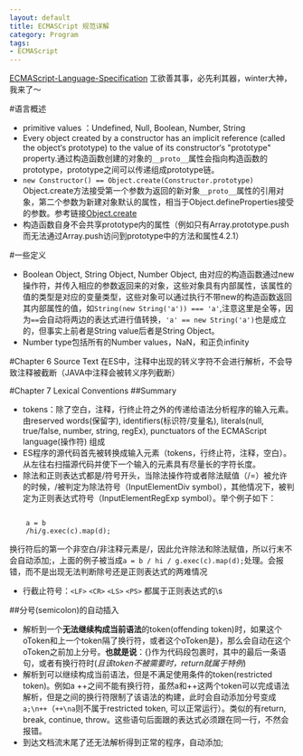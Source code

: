 ```yaml
---
layout: default
title: ECMASCript 规范详解
category: Program
tags:
- ECMAScript
---
```

[ECMAScript-Language-Specification](http://www.ecma-international.org/publications/files/ECMA-ST/Ecma-262.pdf) 工欲善其事，必先利其器，winter大神，我来了～

#语言概述
+ primitive values ：Undefined, Null, Boolean, Number, String
+ Every object created by a constructor has an implicit reference (called the object‘s prototype) to the value of 
its constructor‘s "prototype" property.通过构造函数创建的对象的`__proto__`属性会指向构造函数的prototype，prototype之间可以传递组成prototype链。
+ `new Constructor() == Object.create(Constructor.prototype)` Object.create方法接受第一个参数为返回的新对象`__proto__`属性的引用对象，第二个参数为新建对象默认的属性，相当于Object.defineProperties接受的参数。参考链接[Object.create](https://developer.mozilla.org/en-US/docs/Web/JavaScript/Reference/Global_Objects/Object/create)
+ 构造函数自身不会共享prototype内的属性（例如只有Array.prototype.push而无法通过Array.push访问到prototype中的方法和属性4.2.1）

#一些定义
+ Boolean Object, String Object, Number Object, 由对应的构造函数通过new操作符，并传入相应的参数返回来的对象，这些对象具有内部属性，该属性的值的类型是对应的变量类型，这些对象可以通过执行不带new的构造函数返回其内部属性的值，如`String(new String('a')) === 'a'`,注意这里是全等，因为`==`会自动将两边的表达式进行值转换，`'a' == new String('a')`也是成立的，但事实上前者是String value后者是String Object。
+ Number type包括所有的Number values，NaN，和正负infinity

#Chapter 6 Source Text
在ES中，注释中出现的转义字符不会进行解析，不会导致注释被截断（JAVA中注释会被转义序列截断）

#Chapter 7  Lexical Conventions 
##Summary
+ tokens：除了空白，注释，行终止符之外的传递给语法分析程序的输入元素。由reserved words(保留字), identifiers(标识符/变量名), literals(null, true/false, number, string, regEx), punctuators of the ECMAScript language(操作符) 组成
+ ES程序的源代码首先被转换成输入元素（tokens，行终止符，注释，空白）。从左往右扫描源代码并使下一个输入的元素具有尽量长的字符长度。
+ 除法和正则表达式都是/符号开头，当除法操作符或者除法赋值（/=）被允许的时候，/被判定为除法符号（InputElementDiv  symbol），其他情况下，被判定为正则表达式符号（InputElementRegExp symbol）。举个例子如下：
<pre><code>
    a = b 
    /hi/g.exec(c).map(d); 
</code></pre>
换行符后的第一个非空白/非注释元素是/，因此允许除法和除法赋值，所以行末不会自动添加;，上面的例子被当成`a = b / hi / g.exec(c).map(d);`处理。会报错，而不是出现无法判断除号还是正则表达式的两难情况
+ 行截止符号：`<LF>` `<CR>` `<LS>` `<PS>` 都属于正则表达式的\s

##分号(semicolon)的自动插入
+ 解析到一个**无法继续构成当前语法**的token(offending token)时，如果这个oToken和上一个token隔了换行符，或者这个oToken是}，那么会自动在这个oToken之前加上分号。**也就是说**：{}作为代码段包裹时，其中的最后一条语句，或者有换行符时(*且该token不被需要时，return就属于特例*)
+ 解析到可以继续构成当前语法，但是不满足使用条件的token(restricted token)。例如a ++之间不能有换行符，虽然a和++这两个token可以完成语法解析，但是之间的换行符限制了该语法的构建，此时会自动添加分号变成`a;\n++`（`++\na`则不属于restricted token, 可以正常运行）。类似的有return, break, continue, throw。这些语句后面跟的表达式必须跟在同一行，不然会报错。
+ 到达文档流末尾了还无法解析得到正常的程序，自动添加;
